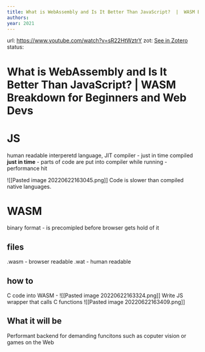 ```yaml
---
title: What is WebAssembly and Is It Better Than JavaScript?  |  WASM Breakdown for Beginners and Web Devs
authors: 
year: 2021
---
```

url:  https://www.youtube.com/watch?v=sR22HtWztrY
zot: [See in Zotero](zotero://select/items/@lowlevellearningWhatWebAssemblyIt2022)
status:
# What is WebAssembly and Is It Better Than JavaScript?  |  WASM Breakdown for Beginners and Web Devs

# JS 
human readable interperetd language, JIT compiler - just in time compiled
**just in time** - parts of code are put into compiler while running - performance hit

![[Pasted image 20220622163045.png]]
Code is slower than compiled native languages.

# WASM
binary format - is precomipled before browser gets hold of it 

## files
.wasm - browser readable
.wat - human readable

## how to 
C code into WASM - ![[Pasted image 20220622163324.png]]
Write JS wrapper that calls C functions ![[Pasted image 20220622163409.png]]

## What it will be
Performant backend for demanding funcitons such as coputer vision or games on the  Web





